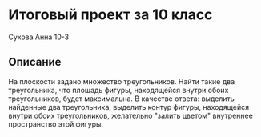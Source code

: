 # Итоговый проект за 10 класс

Сухова Анна 10-3

## Описание

На плоскости задано множество треугольников. Найти такие два треугольника, что площадь фигуры, находящейся внутри обоих треугольников, будет максимальна. В качестве ответа: выделить найденные два треугольника, выделить контур фигуры, находящейся внутри обоих треугольников, желательно "залить цветом" внутреннее пространство этой фигуры.

